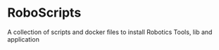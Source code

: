 # RoboScripts
A collection of scripts and docker files to install Robotics Tools, lib and application
